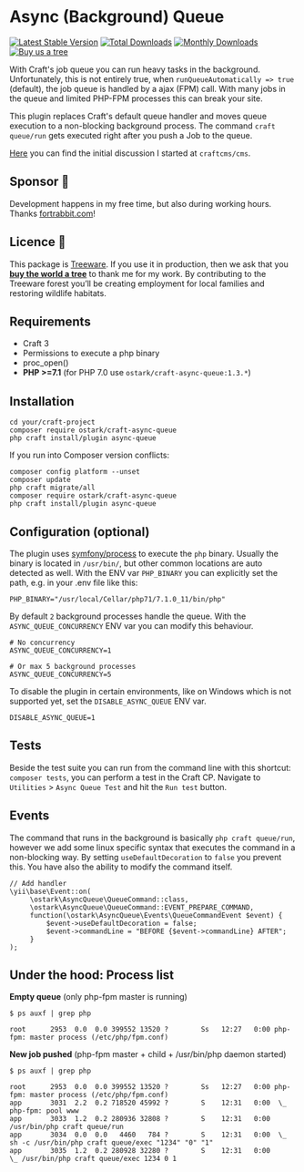 # Async (Background) Queue

[![Latest Stable Version](https://poser.pugx.org/ostark/craft-async-queue/v/stable)](https://packagist.org/packages/ostark/craft-async-queue)
[![Total Downloads](https://poser.pugx.org/ostark/craft-async-queue/downloads)](https://packagist.org/packages/ostark/craft-async-queue)
[![Monthly Downloads](https://poser.pugx.org/ostark/craft-async-queue/d/monthly)](https://packagist.org/packages/ostark/craft-async-queue)
[![Buy us a tree](https://img.shields.io/badge/Treeware-%F0%9F%8C%B3-lightgreen)](https://plant.treeware.earth/https://github.com/ostark/craft-async-queue)


With Craft's job queue you can run heavy tasks in the background. Unfortunately, this is not entirely true, when `runQueueAutomatically => true` (default), the job queue is handled by a ajax (FPM) call.
With many jobs in the queue and limited PHP-FPM processes this can break your site.  

This plugin replaces Craft's default queue handler and moves queue execution to a non-blocking background process.
The command `craft queue/run` gets executed right after you push a Job to the queue. 

[Here](https://github.com/craftcms/cms/issues/1952) you can find the initial discussion I started at `craftcms/cms`.

## Sponsor 🐇

Development happens in my free time, but also during working hours. Thanks [fortrabbit.com](https://www.fortrabbit.com/craft-hosting)!

## Licence 🌳           

This package is [Treeware](https://treeware.earth). If you use it in production, then we ask that you [**buy the world a tree**](https://plant.treeware.earth/https://github.com/ostark/craft-async-queue) to thank me for my work. By contributing to the Treeware forest you’ll be creating employment for local families and restoring wildlife habitats. 

## Requirements

* Craft 3
* Permissions to execute a php binary
* proc_open()
* **PHP >=7.1** (for PHP 7.0 use `ostark/craft-async-queue:1.3.*`)

## Installation

```shell
cd your/craft-project
composer require ostark/craft-async-queue
php craft install/plugin async-queue
```

If you run into Composer version conflicts:
```
composer config platform --unset
composer update
php craft migrate/all
composer require ostark/craft-async-queue
php craft install/plugin async-queue
```


## Configuration (optional)

The plugin uses [symfony/process](https://github.com/symfony/process) to execute the `php` binary. Usually the binary is located in `/usr/bin/`, but other common locations are auto detected as well. With the ENV var `PHP_BINARY` you can explicitly set the path, e.g. in your .env file like this:
```
PHP_BINARY="/usr/local/Cellar/php71/7.1.0_11/bin/php"
```


By default `2` background processes handle the queue. With the `ASYNC_QUEUE_CONCURRENCY` ENV var you can modify this behaviour.
```
# No concurrency
ASYNC_QUEUE_CONCURRENCY=1

# Or max 5 background processes
ASYNC_QUEUE_CONCURRENCY=5
```

To disable the plugin in certain environments, like on Windows which is not supported yet, set the `DISABLE_ASYNC_QUEUE` ENV var.
```
DISABLE_ASYNC_QUEUE=1
```

## Tests

Beside the test suite you can run from the command line with this shortcut: `composer tests`, you can perform a test in the Craft CP.
Navigate to `Utilities` > `Async Queue Test` and hit the `Run test` button. 


## Events

The command that runs in the background is basically `php craft queue/run`, however we add some linux specific syntax that executes the command in a non-blocking way.
By setting `useDefaultDecoration` to `false` you prevent this. You have also the ability to modify the command itself. 

```
// Add handler
\yii\base\Event::on(
     \ostark\AsyncQueue\QueueCommand::class,
     \ostark\AsyncQueue\QueueCommand::EVENT_PREPARE_COMMAND,
     function(\ostark\AsyncQueue\Events\QueueCommandEvent $event) {
         $event->useDefaultDecoration = false;
         $event->commandLine = "BEFORE {$event->commandLine} AFTER";
     }
);
```




## Under the hood: Process list

**Empty queue** (only php-fpm master is running)
```
$ ps auxf | grep php

root      2953  0.0  0.0 399552 13520 ?        Ss   12:27   0:00 php-fpm: master process (/etc/php/fpm.conf)
````

**New job pushed** (php-fpm master + child + /usr/bin/php daemon started)
```
$ ps auxf | grep php

root      2953  0.0  0.0 399552 13520 ?        Ss   12:27   0:00 php-fpm: master process (/etc/php/fpm.conf)
app       3031  2.2  0.2 718520 45992 ?        S    12:31   0:00  \_ php-fpm: pool www
app       3033  1.2  0.2 280936 32808 ?        S    12:31   0:00 /usr/bin/php craft queue/run
app       3034  0.0  0.0   4460   784 ?        S    12:31   0:00  \_ sh -c /usr/bin/php craft queue/exec "1234" "0" "1"
app       3035  1.2  0.2 280928 32280 ?        S    12:31   0:00      \_ /usr/bin/php craft queue/exec 1234 0 1
```
